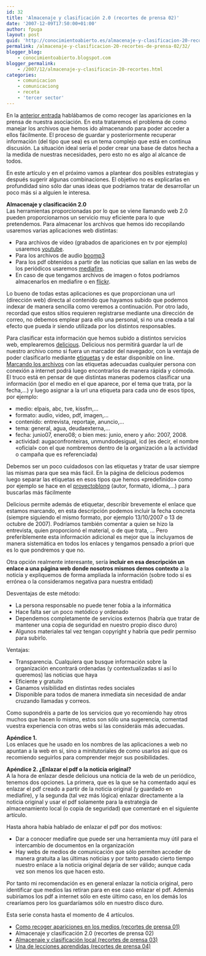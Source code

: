```yaml
---
id: 32
title: 'Almacenaje y clasificación 2.0 (recortes de prensa 02)'
date: '2007-12-09T17:50:00+01:00'
author: fpuga
layout: post
guid: 'http://conocimientoabierto.es/almacenaje-y-clasificacion-20-recortes-de-prensa-02/32/'
permalink: /almacenaje-y-clasificacion-20-recortes-de-prensa-02/32/
blogger_blog:
    - conocimientoabierto.blogspot.com
blogger_permalink:
    - /2007/12/almacenaje-y-clasificacin-20-recortes.html
categories:
    - comunicacion
    - comunicaciong
    - receta
    - 'tercer sector'
---
```


En la [anterior entrada](http://conocimientoabierto.blogspot.com/2007/12/recoger-apariciones-en-los-medios.html "anterior entrada") hablábamos de como recoger las apariciones en la prensa de nuestra asociación. En esta trataremos el problema de como manejar los archivos que hemos ido almacenando para poder acceder a ellos fácilmente. El proceso de guardar y posteriormente recuperar información (del tipo que sea) es un tema complejo que está en continua discusión. La situación ideal sería el poder crear una base de datos hecha a la medida de nuestras necesidades, pero esto no es algo al alcance de todos.

En este artículo y en el próximo vamos a plantear dos posibles estrategias y después sugerir algunas combinaciones. El objetivo no es explicarlas en profundidad sino sólo dar unas ideas que podríamos tratar de desarrollar un poco más si a alguien le interesa.

**Almacenaje y clasificación 2.0**  
Las herramientas proporcionadas por lo que se viene llamando web 2.0 pueden proporcionarnos un servicio muy eficiente para lo que pretendemos. Para almacenar los archivos que hemos ido recopilando usaremos varias aplicaciones web distintas:

- Para archivos de vídeo (grabados de apariciones en tv por ejemplo) usaremos [youtube](http://bibliotcaescolarpr.blogspot.com/2006/04/aadiendo-videos-nuestro-blog.html "youtube").
- Para los archivos de audio [boomp3](http://www.genbeta.com/2007/01/24-boomp3-sube-y-comparte-tus-archivos-mp3-y-wma "boomp3")
- Para los pdf obtenidos a partir de las noticias que salían en las webs de los periódicos usaremos [mediafire](http://laren.wordpress.com/2007/05/30/media-fire/trackback "mediafire").
- En caso de que tengamos archivos de imagen o fotos podríamos almacenarlos en mediafire o en [flickr](http://www.atinachile.cl/node/4004/trackback "flickr").

Lo bueno de todas estas aplicaciones es que proporcionan una url (dirección web) directa al contenido que hayamos subido que podemos indexar de manera sencilla como veremos a continuación. Por otro lado, recordad que estos sitios requieren registrarse mediante una dirección de correo, no debemos emplear para ello una personal, si no una creada a tal efecto que pueda ir siendo utilizada por los distintos responsables.

Para clasificar esta información que hemos subido a distintos servicios web, emplearemos [delicious](http://www.labroma.org/blog/wp-trackback.php?p=1186 "delicious"). Delicious nos permitirá guardar la url de nuestro archivo como si fuera un marcador del navegador, con la ventaja de poder clasificarlo mediante [etiquetas](http://www.desarrolloweb.com/articulos/un-poco-sobre-tags.html "etiquetas") y de estar disponible on line. [Marcando los archivos](http://paraquesepan.blogspot.com/2007/10/otro-tutorial-para-usar-delicious.html "Marcando los archivos") con las etiquetas adecuadas cualquier persona con conexión a internet podrá luego encontrarlos de manera rápida y cómoda. El truco está en pensar de que distintas maneras podemos clasificar una información (por el medio en el que aparece, por el tema que trata, por la fecha,…) y luego asignar a la url una etiqueta para cada uno de esos tipos, por ejemplo:

- medio: elpais, abc, tve, kissfm,…
- formato: audio, video, pdf, imagen,…
- contenido: entrevista, reportaje, anuncio,…
- tema: general, agua, deudaexterna,…
- fecha: junio07, enero08; o bien mes: junio, enero y año: 2007, 2008.
- actividad: augaconfronteiras, unmundodesigual, icd (es decir, el nombre «oficial» con el que nombremos dentro de la organización a la actividad o campaña que es referenciada)

Debemos ser un poco cuidadosos con las etiquetas y tratar de usar siempre las mismas para que sea más fácil. En la página de delicious podemos luego separar las etiquetas en esos tipos que hemos «predefinido» como por ejemplo se hace en el [proyectoblong](http://del.icio.us/proyectoblong "proyectoblong") (autor, formato, idioma,…) para buscarlas más fácilmente

Delicious permite además de etiquetar, describir brevemente el enlace que estamos marcando, en esta descripción podemos incluir la fecha concreta (siempre siguiendo el mismo formato, por ejemplo 13/10/2007 o 13 de octubre de 2007). Podríamos también comentar a quien se hizo la entrevista, quien proporcionó el material, o de que trata, … Pero preferiblemente esta información adicional es mejor que la incluyamos de manera sistemática en todos los enlaces y tengamos pensado a priori que es lo que pondremos y que no.

Otra opción realmente interesante, sería <span style="font-weight: bold">incluir en esa descripción un enlace a una página web donde nosotros mismos demos contexto</span> a la noticia y expliquemos de forma ampliada la información (sobre todo si es errónea o la consideramos negativa para nuestra entidad)

Desventajas de este método:

- La persona responsable no puede tener fobia a la informática
- Hace falta ser un poco metódico y ordenado
- Dependemos completamente de servicios externos (habría que tratar de mantener una copia de seguridad en nuestro propio disco duro)
- Algunos materiales tal vez tengan copyright y habría que pedir permiso para subirlo.

Ventajas:

- Transparencia. Cualquiera que busque información sobre la organización encontrará ordenadas (y contextualizadas si así lo queremos) las noticias que haya
- Eficiente y gratuito
- Ganamos visibilidad en distintas redes sociales
- Disponible para todos de manera inmediata sin necesidad de andar cruzando llamadas y correos.

Como supondréis a parte de los servicios que yo recomiendo hay otros muchos que hacen lo mismo, estos son sólo una sugerencia, comentad vuestra experiencia con otras webs si las consideráis más adecuadas.

<span style="font-weight: bold">Apéndice 1. </span>  
Los enlaces que he usado en los nombres de las aplicaciones a web no apuntan a la web en sí, sino a minitutoriales de como usarlos así que os recomiendo seguirlos para comprender mejor sus posibilidades.

<span style="font-weight: bold">Apéndice 2. ¿Enlazar el pdf o la noticia original?</span>  
A la hora de enlazar desde delicious una noticia de la web de un periódico, tenemos dos opciones. La primera, que es la que se ha comentado aquí es enlazar el pdf creado a partir de la noticia original (y guardado en mediafire), y la segunda (tal vez más lógica) enlazar directamente a la noticia original y usar el pdf solamente para la estrategia de almacenamiento local (o copia de seguridad) que comentaré en el siguiente artículo.

Hasta ahora había hablado de enlazar el pdf por dos motivos:

- Dar a conocer mediafire que puede ser una herramienta muy útil para el intercambio de documentos en la organización
- Hay webs de medios de comunicación que sólo permiten acceder de manera gratuita a las últimas noticias y por tanto pasado cierto tiempo nuestro enlace a la noticia original dejaría de ser válido; aunque cada vez son menos los que hacen esto.

Por tanto mi recomendación es en general enlazar la noticia original, pero identificar que medios las retiran para en ese caso enlazar el pdf. Además subiríamos los pdf a internet sólo en este último caso, en los demás los crearíamos pero los guardaríamos sólo en nuestro disco duro.

Esta serie consta hasta el momento de 4 artículos.

- [Como recoger apariciones en los medios (recortes de prensa 01)](http://conocimientoabierto.es/recoger-apariciones-en-los-medios-recortes-de-prensa-01/31/ "Como recoger apariciones en los medios (recortes de prensa 01)")
- Almacenaje y clasificación 2.0 (recortes de prensa 02)
- [Almacenaje y clasificación local (recortes de prensa 03)](http://conocimientoabierto.es/almacenaje-y-clasificacion-local-recortes-de-prensa-03/33/)
- [Una de lecciones aprendidas (recortes de prensa 04)](http://conocimientoabierto.es/una-de-lecciones-aprendidas-recortes-prensa-04/40/)
